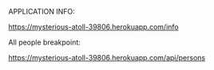 APPLICATION INFO:

https://mysterious-atoll-39806.herokuapp.com/info


All people breakpoint:

https://mysterious-atoll-39806.herokuapp.com/api/persons

